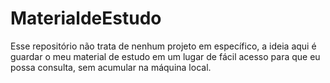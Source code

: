 # MaterialdeEstudo
 Esse repositório não trata de nenhum projeto em específico, a ideia aqui é guardar o meu material de estudo em um lugar de fácil acesso para que eu possa consulta, sem acumular na máquina local.
